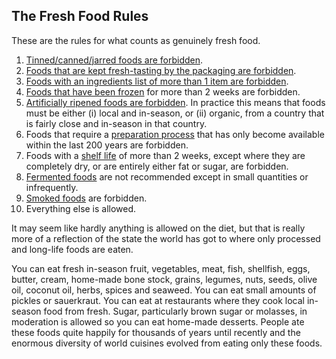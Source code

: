 <a name="fresh_rules"></a>
## The Fresh Food Rules

These are the rules for what counts as genuinely fresh food.

1. [Tinned/canned/jarred foods are forbidden][tinned].
1. [Foods that are kept fresh-tasting by the packaging are forbidden][packaging].
1. [Foods with an ingredients list of more than 1 item are forbidden][ingredients].
1. [Foods that have been frozen][frozen] for more than 2 weeks are forbidden.
1. [Artificially ripened foods are forbidden][ripened]. In practice this means that foods must be either (i) local and in-season, or (ii) organic, from a country that is fairly close and in-season in that country.
1. Foods that require a [preparation process][preparation] that has only become available within the last 200 years are forbidden.
1. Foods with a [shelf life][shelf_life] of more than 2 weeks, except where they are completely dry, or are entirely either fat or sugar, are forbidden.
1. [Fermented foods][fermented] are not recommended except in small quantities or infrequently. 
1. [Smoked foods][smoked] are forbidden.
1. Everything else is allowed.

It may seem like hardly anything is allowed on the diet, but that is really more of a reflection of the state the world has got to where only processed and long-life foods are eaten.

You can eat fresh in-season fruit, vegetables, meat, fish, shellfish, eggs, butter, cream, home-made bone stock, grains, legumes, nuts, seeds, olive oil, coconut oil, herbs, spices and seaweed. You can eat small amounts of pickles or sauerkraut. You can eat at restaurants where they cook local in-season food from fresh. Sugar, particularly brown sugar or molasses, in moderation is allowed so you can eat home-made desserts. People ate these foods quite happily for thousands of years until recently and the enormous diversity of world cuisines evolved from eating only these foods.


[tinned]: #tinned
[packaging]: #packaging
[ingredients]: #ingredients
[frozen]: #frozen
[ripened]: #ripened
[preparation]: #preparation
[shelf_life]: #shelf_life
[fermented]: #fermented
[smoked]: #smoked

